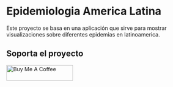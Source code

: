 # Epidemiologia America Latina

Este proyecto se basa en una aplicación que sirve para mostrar visualizaciones sobre diferentes epidemias en latinoamerica.

## Soporta el proyecto

<a href="https://www.buymeacoffee.com/elhe26" target="_blank"><img
src="https://cdn.buymeacoffee.com/buttons/default-orange.png" alt="Buy Me A
Coffee" style="height: 41px !important; width: 174px !important;" ></a>
